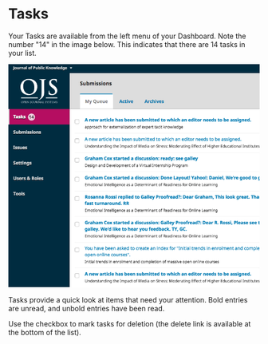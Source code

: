 # Tasks

Your Tasks are available from the left menu of your Dashboard. Note the number "14" in the image below. This indicates that there are 14 tasks in your list.

![](learning-ojs-3-ed-tasks.png)

Tasks provide a quick look at items that need your attention. Bold entries are unread, and unbold entries have been read.

Use the checkbox to mark tasks for deletion (the delete link is available at the bottom of the list).
